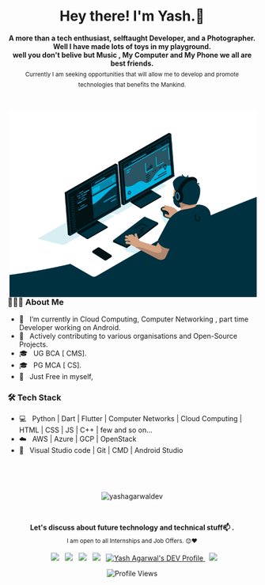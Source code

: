 <h1 align="center"> Hey there! I'm Yash.👋</h1>
<p align="center">
  <b>A more than a tech enthusiast, selftaught Developer, and a Photographer.</b></br>
  <b>Well I have made lots of toys in my playground.</b></br>
  <b>well you don't belive but Music , My Computer and My Phone we all are best friends.</b></br>
  <sub>Currently I am seeking opportunities that will allow me to develop and promote technologies that benefits the Mankind.<sub>
</p>
 <p align="center">
  <img src="https://raw.githubusercontent.com/andreasbm/readme/master/assets/lines/colored.png" img width="5000" height="3" />
</p>
<img align="right" alt="GIF" src="https://github.com/YashAgarwalDev/yashagarwaldev/blob/main/code.gif" width="500"/>


<h3> 👨🏻‍💻 About Me </h3>

- 🔭 &nbsp; I’m currently in Cloud Computing, Computer Networking , part time Developer working on Android.
- 🤔 &nbsp; Actively contributing to various organisations and Open-Source Projects.
- 🎓 &nbsp; UG BCA [ CMS].
- 🎓 &nbsp; PG MCA [ CS]. 
- 🌱 &nbsp; Just Free in myself,

<h3>🛠 Tech Stack</h3>

- 💻 &nbsp; Python | Dart | Flutter | Computer Networks | Cloud Computing | HTML | CSS | JS | C++ | few and so on...
- ☁️ &nbsp; AWS | Azure | GCP | OpenStack
- 🔧 &nbsp; Visual Studio code | Git | CMD | Android Studio

 <p align="center">
  <img src="https://raw.githubusercontent.com/andreasbm/readme/master/assets/lines/colored.png" img width="5000" height="3" />
</p>
<br>
<p align="center"> <img src="https://github-readme-stats.vercel.app/api?username=yashagarwaldev&show_icons=true" alt="yashagarwaldev" /> </p>
<br>

<p align="center">
  <b>Let's discuss about future technology and technical stuff📫 .</b></br>
  <sub>I am open to all Internships and Job Offers. 😊❤<sub>
</p>
<p align="center">
&nbsp; <a href="https://wa.me/+91XX" target="_blank" rel="noopener noreferrer"><img src="https://img.icons8.com/plasticine/100/000000/whatsapp.png" width="50" /></a> 
&nbsp; <a href="https://twitter.com/yash_developer" target="_blank" rel="noopener noreferrer"><img src="https://img.icons8.com/plasticine/100/000000/twitter.png" width="50" /></a>  
&nbsp; <a href="https://www.instagram.com/yashagarwal.co" target="_blank" rel="noopener noreferrer"><img src="https://img.icons8.com/plasticine/100/000000/instagram-new.png" width="50" /></a>  
&nbsp; <a href="https://www.linkedin.com/in/yash-agarwal-881a7b134" target="_blank" rel="noopener noreferrer"><img src="https://img.icons8.com/plasticine/100/000000/linkedin.png" width="50" /></a>
&nbsp; <a href="https://dev.to/yashagarwaldev">
  <img src="https://d2fltix0v2e0sb.cloudfront.net/dev-badge.svg" alt="Yash Agarwal's DEV Profile" height="30" width="30">
</a>  
&nbsp; <a href="mailto:yashsidd98@gmail.com" target="_blank" rel="noopener noreferrer"><img src="https://img.icons8.com/plasticine/100/000000/gmail.png"  width="50" /></a>
</p>


  <p align="center"> <img src="https://komarev.com/ghpvc/?username=yashagarwaldev&label=Views&color=blue&style=plastic" alt="Profile Views" /> </p>
  
  
  


